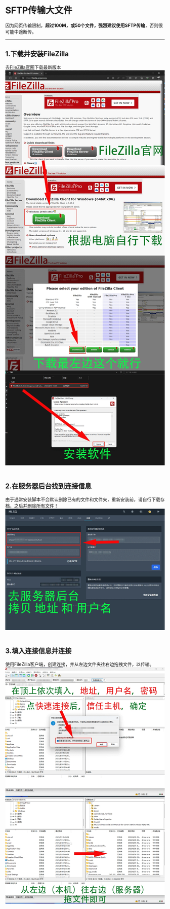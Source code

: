 # SFTP传输大文件
因为网页传输限制，**超过100M，或50个文件，强烈建议使用SFTP传输**，否则很可能中途断传。

---

## 1.下载并安装FileZilla

去[FileZilla官网](https://filezilla-project.org/)下载最新版本  
![FileZilla官网](\assets\2.0\filetransfer-1.png)  
![FileZilla官网](\assets\2.0\filetransfer-2.png)  
<br>

## 2.在服务器后台找到连接信息

由于通常安装脚本不会默认删除已有的文件和文件夹，重新安装前，请自行下载存档，之后并删除所有文件！ 
![连接信息](\assets\2.0\filetransfer-3.png)   
<br>

## 3.填入连接信息并连接

使用FileZilla客户端，创建连接，并从左边文件夹往右边拖拽文件，以传输。
![创建连接](\assets\2.0\filetransfer-4.png)   
<br>